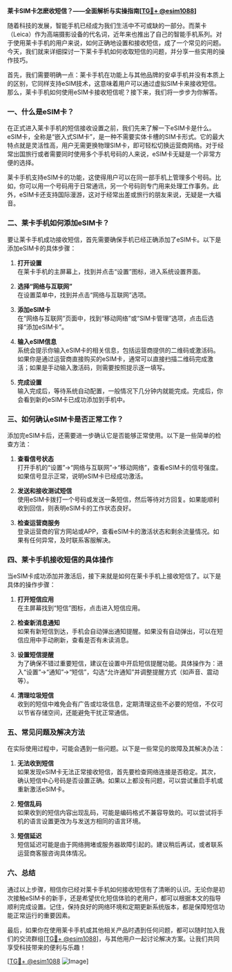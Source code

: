 **莱卡SIM卡怎麽收短信？——全面解析与实操指南[[TG💪+ @esim1088](https://t.me/s/esim1088)]**

随着科技的发展，智能手机已经成为我们生活中不可或缺的一部分。而莱卡（Leica）作为高端摄影设备的代名词，近年来也推出了自己的智能手机系列。对于使用莱卡手机的用户来说，如何正确地设置和接收短信，成了一个常见的问题。今天，我们就来详细探讨一下莱卡手机如何收取短信的问题，并分享一些实用的操作技巧。

首先，我们需要明确一点：莱卡手机在功能上与其他品牌的安卓手机并没有本质上的区别，它同样支持eSIM技术，这意味着用户可以通过虚拟SIM卡来接收短信。那么，莱卡手机如何使用eSIM卡接收短信呢？接下来，我们将一步步为你解答。

### 一、什么是eSIM卡？

在正式进入莱卡手机的短信接收设置之前，我们先来了解一下eSIM卡是什么。eSIM卡，全称是“嵌入式SIM卡”，是一种不需要实体卡槽的SIM卡形式。它的最大特点就是灵活性高，用户无需更换物理SIM卡，即可轻松切换运营商网络。对于经常出国旅行或者需要同时使用多个手机号码的人来说，eSIM卡无疑是一个非常方便的选择。

莱卡手机支持eSIM卡的功能，这使得用户可以在同一部手机上管理多个号码。比如，你可以用一个号码用于日常通讯，另一个号码则专门用来处理工作事务。此外，eSIM卡还支持国际漫游，这对于经常出差或旅行的朋友来说，无疑是一大福音。

### 二、莱卡手机如何添加eSIM卡？

要让莱卡手机成功接收短信，首先需要确保手机已经正确添加了eSIM卡。以下是添加eSIM卡的具体步骤：

1. **打开设置**  
   在莱卡手机的主屏幕上，找到并点击“设置”图标，进入系统设置界面。

2. **选择“网络与互联网”**  
   在设置菜单中，找到并点击“网络与互联网”选项。

3. **添加eSIM卡**  
   在“网络与互联网”页面中，找到“移动网络”或“SIM卡管理”选项，点击后选择“添加eSIM卡”。

4. **输入eSIM信息**  
   系统会提示你输入eSIM卡的相关信息，包括运营商提供的二维码或激活码。如果你是通过运营商直接购买的eSIM卡，通常可以直接扫描二维码完成激活；如果是手动输入激活码，则需要按照提示逐一填写。

5. **完成设置**  
   输入完成后，等待系统自动配置，一般情况下几分钟内就能完成。完成后，你会看到新的eSIM卡已成功添加到手机中。

### 三、如何确认eSIM卡是否正常工作？

添加完eSIM卡后，还需要进一步确认它是否能够正常使用。以下是一些简单的检查方法：

1. **查看信号状态**  
   打开手机的“设置”→“网络与互联网”→“移动网络”，查看eSIM卡的信号强度。如果信号显示正常，说明eSIM卡已经成功激活。

2. **发送和接收测试短信**  
   使用eSIM卡拨打一个号码或发送一条短信，然后等待对方回复。如果能顺利收到回信，则表明eSIM卡的工作状态良好。

3. **检查运营商服务**  
   登录运营商的官方网站或APP，查看eSIM卡的激活状态和剩余流量情况。如果有任何异常，及时联系客服解决。

### 四、莱卡手机接收短信的具体操作

当eSIM卡成功添加并激活后，接下来就是如何在莱卡手机上接收短信了。以下是具体的操作步骤：

1. **打开短信应用**  
   在主屏幕找到“短信”图标，点击进入短信应用。

2. **检查新消息通知**  
   如果有新短信到达，手机会自动弹出通知提醒。如果没有自动弹出，可以在短信应用中手动刷新，查看是否有未读消息。

3. **设置短信提醒**  
   为了确保不错过重要短信，建议在设置中开启短信提醒功能。具体操作为：进入“设置”→“通知”→“短信”，勾选“允许通知”并调整提醒方式（如声音、震动等）。

4. **清理垃圾短信**  
   收到的短信中难免会有广告或垃圾信息，定期清理这些不必要的短信，不仅可以节省存储空间，还能避免干扰正常通信。

### 五、常见问题及解决方法

在实际使用过程中，可能会遇到一些问题。以下是一些常见的故障及其解决办法：

1. **无法收到短信**  
   如果发现eSIM卡无法正常接收短信，首先要检查网络连接是否稳定。其次，确认短信中心号码是否设置正确。如果以上都没有问题，可以尝试重启手机或重新激活eSIM卡。

2. **短信乱码**  
   如果收到的短信内容出现乱码，可能是编码格式不兼容导致的。可以尝试将手机的语言设置更改为与发送方相同的语言环境。

3. **短信延迟**  
   短信延迟可能是由于网络拥堵或服务器故障引起的。建议稍后再试，或者联系运营商客服咨询具体情况。

### 六、总结

通过以上步骤，相信你已经对莱卡手机如何接收短信有了清晰的认识。无论你是初次接触eSIM卡的新手，还是希望优化短信体验的老用户，都可以根据本文的指导顺利完成设置。记住，保持良好的网络环境和定期更新系统版本，都是保障短信功能正常运行的重要因素。

最后，如果你在使用莱卡手机或其他相关产品时遇到任何问题，都可以随时加入我们的交流群组[[TG💪+ @esim1088](https://t.me/s/esim1088)]，与其他用户一起讨论解决方案。让我们共同享受科技带来的便利与乐趣！

[[TG💪+ @esim1088](https://t.me/s/esim1088) ![Image](https://i.postimg.cc/4NQfJmqS/Snipaste-2025-05-13-00-14-12.png)]